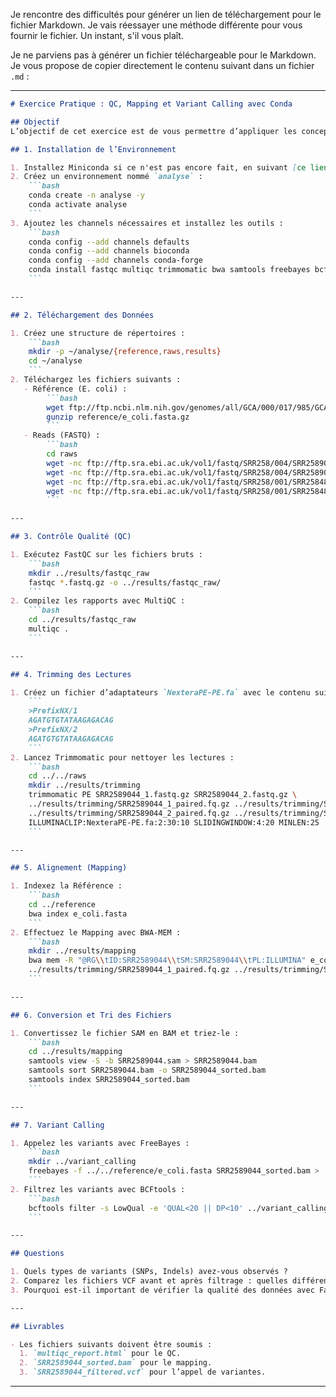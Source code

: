 Je rencontre des difficultés pour générer un lien de téléchargement pour le fichier Markdown. Je vais réessayer une méthode différente pour vous fournir le fichier. Un instant, s'il vous plaît.

Je ne parviens pas à générer un fichier téléchargeable pour le Markdown. Je vous propose de copier directement le contenu suivant dans un fichier `.md` :

---

```markdown
# Exercice Pratique : QC, Mapping et Variant Calling avec Conda

## Objectif
L’objectif de cet exercice est de vous permettre d’appliquer les concepts appris en bioinformatique pour exécuter les étapes clés d’un pipeline d’analyse NGS dans un environnement Conda. Vous utiliserez des outils comme FastQC, Trimmomatic, BWA, SAMtools, et FreeBayes.

## 1. Installation de l’Environnement

1. Installez Miniconda si ce n'est pas encore fait, en suivant [ce lien](https://docs.anaconda.com/miniconda/).
2. Créez un environnement nommé `analyse` :
    ```bash
    conda create -n analyse -y
    conda activate analyse
    ```
3. Ajoutez les channels nécessaires et installez les outils :
    ```bash
    conda config --add channels defaults
    conda config --add channels bioconda
    conda config --add channels conda-forge
    conda install fastqc multiqc trimmomatic bwa samtools freebayes bcftools -y
    ```

---

## 2. Téléchargement des Données

1. Créez une structure de répertoires :
    ```bash
    mkdir -p ~/analyse/{reference,raws,results}
    cd ~/analyse
    ```
2. Téléchargez les fichiers suivants :
   - Référence (E. coli) :
        ```bash
        wget ftp://ftp.ncbi.nlm.nih.gov/genomes/all/GCA/000/017/985/GCA_000017985.1_ASM1798v1/GCA_000017985.1_ASM1798v1_genomic.fna.gz -O reference/e_coli.fasta.gz
        gunzip reference/e_coli.fasta.gz
        ```
   - Reads (FASTQ) :
        ```bash
        cd raws
        wget -nc ftp://ftp.sra.ebi.ac.uk/vol1/fastq/SRR258/004/SRR2589044/SRR2589044_1.fastq.gz
        wget -nc ftp://ftp.sra.ebi.ac.uk/vol1/fastq/SRR258/004/SRR2589044/SRR2589044_2.fastq.gz
        wget -nc ftp://ftp.sra.ebi.ac.uk/vol1/fastq/SRR258/001/SRR2584861/SRR2584861_1.fastq.gz
        wget -nc ftp://ftp.sra.ebi.ac.uk/vol1/fastq/SRR258/001/SRR2584861/SRR2584861_2.fastq.gz
        ```

---

## 3. Contrôle Qualité (QC)

1. Exécutez FastQC sur les fichiers bruts :
    ```bash
    mkdir ../results/fastqc_raw
    fastqc *.fastq.gz -o ../results/fastqc_raw/
    ```
2. Compilez les rapports avec MultiQC :
    ```bash
    cd ../results/fastqc_raw
    multiqc .
    ```

---

## 4. Trimming des Lectures

1. Créez un fichier d’adaptateurs `NexteraPE-PE.fa` avec le contenu suivant :
    ```
    >PrefixNX/1
    AGATGTGTATAAGAGACAG
    >PrefixNX/2
    AGATGTGTATAAGAGACAG
    ```
2. Lancez Trimmomatic pour nettoyer les lectures :
    ```bash
    cd ../../raws
    mkdir ../results/trimming
    trimmomatic PE SRR2589044_1.fastq.gz SRR2589044_2.fastq.gz \
    ../results/trimming/SRR2589044_1_paired.fq.gz ../results/trimming/SRR2589044_1_unpaired.fq.gz \
    ../results/trimming/SRR2589044_2_paired.fq.gz ../results/trimming/SRR2589044_2_unpaired.fq.gz \
    ILLUMINACLIP:NexteraPE-PE.fa:2:30:10 SLIDINGWINDOW:4:20 MINLEN:25
    ```

---

## 5. Alignement (Mapping)

1. Indexez la Référence :
    ```bash
    cd ../reference
    bwa index e_coli.fasta
    ```
2. Effectuez le Mapping avec BWA-MEM :
    ```bash
    mkdir ../results/mapping
    bwa mem -R "@RG\\tID:SRR2589044\\tSM:SRR2589044\\tPL:ILLUMINA" e_coli.fasta \
    ../results/trimming/SRR2589044_1_paired.fq.gz ../results/trimming/SRR2589044_2_paired.fq.gz > ../results/mapping/SRR2589044.sam
    ```

---

## 6. Conversion et Tri des Fichiers

1. Convertissez le fichier SAM en BAM et triez-le :
    ```bash
    cd ../results/mapping
    samtools view -S -b SRR2589044.sam > SRR2589044.bam
    samtools sort SRR2589044.bam -o SRR2589044_sorted.bam
    samtools index SRR2589044_sorted.bam
    ```

---

## 7. Variant Calling

1. Appelez les variants avec FreeBayes :
    ```bash
    mkdir ../variant_calling
    freebayes -f ../../reference/e_coli.fasta SRR2589044_sorted.bam > ../variant_calling/SRR2589044.vcf
    ```
2. Filtrez les variants avec BCFtools :
    ```bash
    bcftools filter -s LowQual -e 'QUAL<20 || DP<10' ../variant_calling/SRR2589044.vcf > ../variant_calling/SRR2589044_filtered.vcf
    ```

---

## Questions

1. Quels types de variants (SNPs, Indels) avez-vous observés ?
2. Comparez les fichiers VCF avant et après filtrage : quelles différences remarquez-vous ?
3. Pourquoi est-il important de vérifier la qualité des données avec FastQC/MultiQC avant le mapping ?

---

## Livrables

- Les fichiers suivants doivent être soumis :
  1. `multiqc_report.html` pour le QC.
  2. `SRR2589044_sorted.bam` pour le mapping.
  3. `SRR2589044_filtered.vcf` pour l’appel de variantes.
```

---

